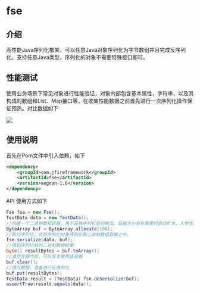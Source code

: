 # fse

## 介绍

高性能Java序列化框架，可以任意Java对象序列化为字节数组并且完成反序列化。支持任意Java类型，序列化的对象不需要特殊接口即可。

## 性能测试

使用业务场景下常见对象进行性能验证，对象内部包含基本属性，字符串，以及其构成的数组和List、Map接口等，在收集性能数据之前首先进行一次序列化操作保证预热。对比数据如下

![](https://markdownpic-1251577930.cos.ap-chengdu.myqcloud.com/20200203132939.png)



## 使用说明

首先在Pom文件中引入依赖，如下

```xml
<dependency>
	<groupId>com.jfireframework</groupId>
    <artifactId>fse</artifactId>
    <version>aegean-1.0</version>
</dependency>
```

API 使用方式如下

```java
Fse fse = new Fse();
TestData data = new TestData();
//创建一个二进制数组容器，用于容纳序列化后的输出。容器大小会在需要时自动扩大，入参仅决定初始化大小。
ByteArray buf = ByteArray.allocate(100);
//执行序列化，会将序列化对象序列化到二进制数组容器之中。
fse.serialize(data, buf);
//得到序列化后的二进制数组结果
byte[] resultBytes = buf.toArray();
//清空容器内容，可以反复使用该容器
buf.clear();
//填入数据，准备进行反序列化
buf.put(resultBytes);
TestData result = (TestData) fse.deSerialize(buf);
assertTrue(result.equals(data));
```

